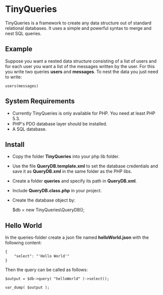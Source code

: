 # TinyQueries

TinyQueries is a framework to create any data structure out of standard relational databases. 
It uses a simple and powerful syntax to merge and nest SQL queries. 

## Example

Suppose you want a nested data structure consisting of a list of users and for each user you want a list of the messages written by the user.
For this you write two queries **users** and **messages**. To nest the data you just need to write:

	users(messages)

## System Requirements

* Currently TinyQueries is only available for PHP. You need at least PHP 5.3.
* PHP's PDO database layer should be installed.
* A SQL database.

## Install

* Copy the folder **TinyQueries** into your php lib folder.
* Use the file **QueryDB.template.xml** to set the database credentials and save it as **QueryDB.xml** in the same folder as the PHP libs.
* Create a folder **queries** and specify its path in **QueryDB.xml**.
* Include **QueryDB.class.php** in your project.
* Create the database object by:

	$db = new TinyQueries\QueryDB();

## Hello World

In the queries-folder create a json file named **helloWorld.json** with the following content:

	{
		"select": "'Hello World'"
	}

Then the query can be called as follows:

	$output = $db->query( "helloWorld" )->select();
	
	var_dump( $output );
	



	